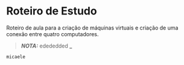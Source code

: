 # Roteiro de Estudo
Roteiro de aula para a criação de máquinas virtuais e criação de uma conexão entre quatro computadores.

>**_NOTA:_**
edededded
>**_**

```
micaele 

```
